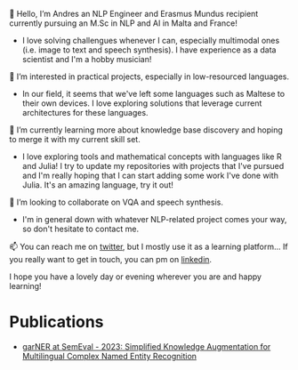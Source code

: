 👋 Hello, I’m Andres an NLP Engineer and Erasmus Mundus recipient currently pursuing an M.Sc in NLP and AI in Malta and France!

- I love solving challengues whenever I can, especially multimodal ones (i.e. image to text and speech synthesis). I have experience as a data scientist and I'm a hobby musician!

👀 I’m interested in practical projects, especially in low-resourced languages.

- In our field, it seems that we've left some languages such as Maltese to their own devices. I love exploring solutions that leverage current architectures for these languages.

🌱 I’m currently learning more about knowledge base discovery and hoping to merge it with my current skill set.

- I love exploring tools and mathematical concepts with languages like R and Julia! I try to update my repositories with projects that I've pursued and I'm really hoping that I can start adding some work I've done with Julia. It's an amazing language, try it out!

💞️ I’m looking to collaborate on VQA and speech synthesis.

- I'm in general down with whatever NLP-related project comes your way, so don't hesitate to contact me.

📫 You can reach me on [twitter](https://twitter.com/Zappangon), but I mostly use it as a learning platform... If you really want to get in touch, you can pm on [linkedin](https://www.linkedin.com/in/andres-gonzalez-gongora-4b428613b/).

I hope you have a lovely day or evening wherever you are and happy learning!

<!---
Zappandy/Zappandy is a ✨ special ✨ repository because its `README.md` (this file) appears on your GitHub profile.
You can click the Preview link to take a look at your changes.
--->

# Publications

- [garNER at SemEval - 2023: Simplified Knowledge Augmentation for Multilingual Complex Named Entity Recognition](https://multiconer.github.io/results)
